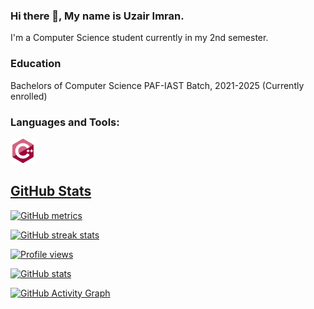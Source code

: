 ### Hi there 👋, My name is Uzair Imran. 

I'm a Computer Science student currently in my 2nd semester.


### Education
Bachelors of Computer Science PAF-IAST Batch, 2021-2025 (Currently enrolled)

<h3 align="left">Languages and Tools:</h3>
<p align="left"> <a href="https://www.w3schools.com/cpp/" target="_blank" rel="noreferrer"> <img src="https://raw.githubusercontent.com/devicons/devicon/master/icons/cplusplus/cplusplus-original.svg" alt="cplusplus" width="40" height="40"/>

  <h2 align="left">GitHub Stats </h2>

![GitHub metrics](https://metrics.lecoq.io/Uzair169)

![GitHub streak stats](https://github-readme-streak-stats.herokuapp.com/?user=Uzair169)  

![Profile views](https://gpvc.arturio.dev/Uzair169) 

![GitHub stats](https://github-readme-stats.vercel.app/api?username=Uzair169&show_icons=true&count_private=true) 

![GitHub Activity Graph](https://activity-graph.herokuapp.com/graph?username=Uzair169) 
